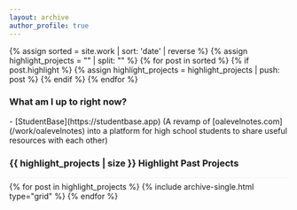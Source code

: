 ```yaml
---
layout: archive
author_profile: true
---
```


{% assign sorted = site.work | sort: 'date' | reverse %} {% assign
highlight_projects = "" | split: "" %} {% for post in sorted %} {% if
post.highlight %} {% assign highlight_projects = highlight_projects | push: post
%} {% endif %} {% endfor %}

<h3 class="archive__subtitle">
  What am I up to right now?
</h3>
- [StudentBase](https://studentbase.app) (A revamp of [oalevelnotes.com](/work/oalevelnotes) into a platform for high school students to share useful resources with each other)

<h3 class="archive__subtitle" style="border-bottom: 0px">
  {{ highlight_projects | size }} Highlight Past Projects
</h3>
<div
  class="grid__wrapper"
  style="border-top:1px solid #f2f3f3; padding-top:0.5em"
>
  {% for post in highlight_projects %} {% include archive-single.html
  type="grid" %} {% endfor %}
</div>
